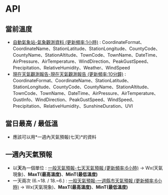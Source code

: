 # API

## 當前溫度
- [自動氣象站-氣象觀測資料 (更新頻率:1小時)](https://opendata.cwa.gov.tw/dataset/observation/O-A0001-001) : CoordinateFormat、CoordinateName、StationLatitude、StationLongitude、CountyCode、CountyName、StationAltitude、TownCode、TownName、DateTime、AirPressure、AirTemperature、WindDirection、PeakGustSpeed、Precipitation、RelativeHumidity、Weather、WindSpeed
- [現在天氣觀測報告-現在天氣觀測報告 (更新頻率:10分鐘)](https://opendata.cwa.gov.tw/dataset/observation/O-A0003-001) : CoordinateFormat、CoordinateName、StationLatitude、StationLongitude、CountyCode、CountyName、StationAltitude、TownCode、TownName、DateTime、AirPressure、AirTemperature、GustInfo、WindDirection、PeakGustSpeed、WindSpeed、Precipitation、RelativeHumidity、SunshineDuration、UVI

## 當日最高 / 最低溫
- 應該可以用*一週內天氣預報(七天)*的資料

## 一週內天氣預報
- 以**天**為一個單位 : [一般天氣預報-七天天氣預報 (更新頻率:6小時)](https://opendata.cwa.gov.tw/dataset/forecast/F-C0032-003) -> Wx(天氣現象)、**MaxT(最高溫度)**、**MinT(最低溫度)**
- 一天兩次 (6.~18. / 18.~6.) : [一般天氣預報-一週縣市天氣預報 (更新頻率:6小時)](https://opendata.cwa.gov.tw/dataset/forecast/F-C0032-005) -> Wx(天氣現象)、**MaxT(最高溫度)**、**MinT(最低溫度)**